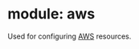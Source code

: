 # module: aws

Used for configuring [AWS](https://registry.terraform.io/providers/hashicorp/aws/latest/docs) resources.
